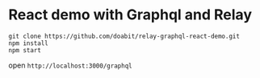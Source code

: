 # React demo with Graphql and Relay

```
git clone https://github.com/doabit/relay-graphql-react-demo.git
npm install
npm start
```

open `http://localhost:3000/graphql`